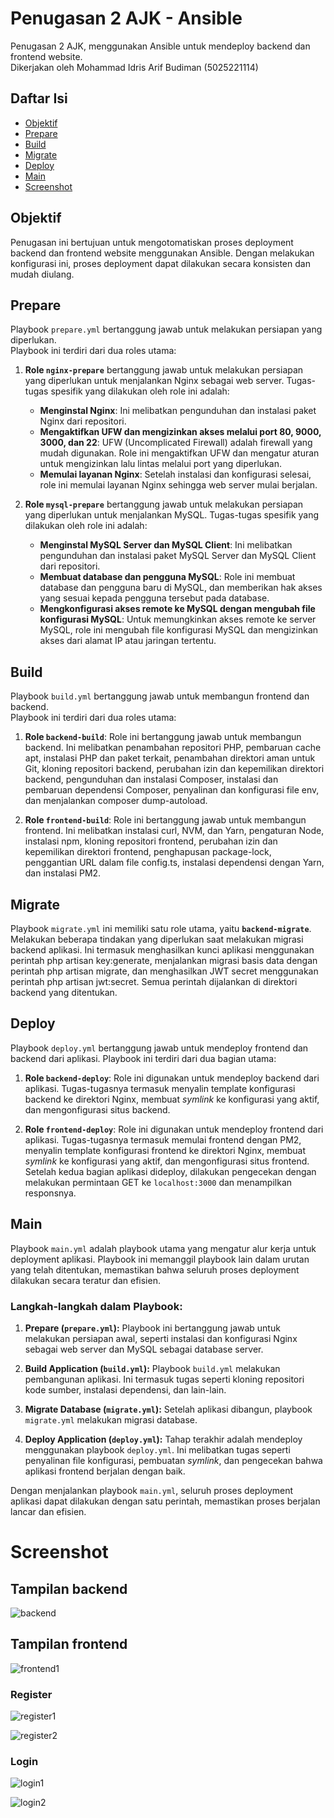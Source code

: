 # Penugasan 2 AJK - Ansible

Penugasan 2 AJK, menggunakan Ansible untuk mendeploy backend dan frontend website. <br>
Dikerjakan oleh Mohammad Idris Arif Budiman (5025221114)

## Daftar Isi

- [Objektif](#objektif)
- [Prepare](#prepare)
- [Build](#build)
- [Migrate](#migrate)
- [Deploy](#deploy)
- [Main](#main)
- [Screenshot](#screenshot)

## Objektif

Penugasan ini bertujuan untuk mengotomatiskan proses deployment backend dan frontend website menggunakan Ansible. Dengan melakukan konfigurasi ini, proses deployment dapat dilakukan secara konsisten dan mudah diulang.

## Prepare

Playbook `prepare.yml` bertanggung jawab untuk melakukan persiapan yang diperlukan.<br>
Playbook ini terdiri dari dua roles utama:

1. **Role `nginx-prepare`** bertanggung jawab untuk melakukan persiapan yang diperlukan untuk menjalankan Nginx sebagai web server. Tugas-tugas spesifik yang dilakukan oleh role ini adalah:

   - **Menginstal Nginx**: Ini melibatkan pengunduhan dan instalasi paket Nginx dari repositori.
   - **Mengaktifkan UFW dan mengizinkan akses melalui port 80, 9000, 3000, dan 22**: UFW (Uncomplicated Firewall) adalah firewall yang mudah digunakan. Role ini mengaktifkan UFW dan mengatur aturan untuk mengizinkan lalu lintas melalui port yang diperlukan.
   - **Memulai layanan Nginx**: Setelah instalasi dan konfigurasi selesai, role ini memulai layanan Nginx sehingga web server mulai berjalan.

2. **Role `mysql-prepare`** bertanggung jawab untuk melakukan persiapan yang diperlukan untuk menjalankan MySQL. Tugas-tugas spesifik yang dilakukan oleh role ini adalah:

   - **Menginstal MySQL Server dan MySQL Client**: Ini melibatkan pengunduhan dan instalasi paket MySQL Server dan MySQL Client dari repositori.
   - **Membuat database dan pengguna MySQL**: Role ini membuat database dan pengguna baru di MySQL, dan memberikan hak akses yang sesuai kepada pengguna tersebut pada database.
   - **Mengkonfigurasi akses remote ke MySQL dengan mengubah file konfigurasi MySQL**: Untuk memungkinkan akses remote ke server MySQL, role ini mengubah file konfigurasi MySQL dan mengizinkan akses dari alamat IP atau jaringan tertentu.

## Build

Playbook `build.yml` bertanggung jawab untuk membangun frontend dan backend. <br>
Playbook ini terdiri dari dua roles utama:

1. **Role `backend-build`**: Role ini bertanggung jawab untuk membangun backend. Ini melibatkan penambahan repositori PHP, pembaruan cache apt, instalasi PHP dan paket terkait, penambahan direktori aman untuk Git, kloning repositori backend, perubahan izin dan kepemilikan direktori backend, pengunduhan dan instalasi Composer, instalasi dan pembaruan dependensi Composer, penyalinan dan konfigurasi file env, dan menjalankan composer dump-autoload.

2. **Role `frontend-build`**: Role ini bertanggung jawab untuk membangun frontend. Ini melibatkan instalasi curl, NVM, dan Yarn, pengaturan Node, instalasi npm, kloning repositori frontend, perubahan izin dan kepemilikan direktori frontend, penghapusan package-lock, penggantian URL dalam file config.ts, instalasi dependensi dengan Yarn, dan instalasi PM2.

## Migrate

Playbook `migrate.yml` ini memiliki satu role utama, yaitu **`backend-migrate`**. Melakukan beberapa tindakan yang diperlukan saat melakukan migrasi backend aplikasi. Ini termasuk menghasilkan kunci aplikasi menggunakan perintah php artisan key:generate, menjalankan migrasi basis data dengan perintah php artisan migrate, dan menghasilkan JWT secret menggunakan perintah php artisan jwt:secret. Semua perintah dijalankan di direktori backend yang ditentukan.

## Deploy

Playbook `deploy.yml` bertanggung jawab untuk mendeploy frontend dan backend dari aplikasi. Playbook ini terdiri dari dua bagian utama:

1. **Role `backend-deploy`**: Role ini digunakan untuk mendeploy backend dari aplikasi. Tugas-tugasnya termasuk menyalin template konfigurasi backend ke direktori Nginx, membuat _symlink_ ke konfigurasi yang aktif, dan mengonfigurasi situs backend.

2. **Role `frontend-deploy`**: Role ini digunakan untuk mendeploy frontend dari aplikasi. Tugas-tugasnya termasuk memulai frontend dengan PM2, menyalin template konfigurasi frontend ke direktori Nginx, membuat _symlink_ ke konfigurasi yang aktif, dan mengonfigurasi situs frontend. Setelah kedua bagian aplikasi dideploy, dilakukan pengecekan dengan melakukan permintaan GET ke `localhost:3000` dan menampilkan responsnya.

## Main

Playbook `main.yml` adalah playbook utama yang mengatur alur kerja untuk deployment aplikasi. Playbook ini memanggil playbook lain dalam urutan yang telah ditentukan, memastikan bahwa seluruh proses deployment dilakukan secara teratur dan efisien.

### Langkah-langkah dalam Playbook:

1. **Prepare (`prepare.yml`):** Playbook ini bertanggung jawab untuk melakukan persiapan awal, seperti instalasi dan konfigurasi Nginx sebagai web server dan MySQL sebagai database server.

2. **Build Application (`build.yml`):** Playbook `build.yml` melakukan pembangunan aplikasi. Ini termasuk tugas seperti kloning repositori kode sumber, instalasi dependensi, dan lain-lain.

3. **Migrate Database (`migrate.yml`):** Setelah aplikasi dibangun, playbook `migrate.yml` melakukan migrasi database.

4. **Deploy Application (`deploy.yml`):** Tahap terakhir adalah mendeploy menggunakan playbook `deploy.yml`. Ini melibatkan tugas seperti penyalinan file konfigurasi, pembuatan _symlink_, dan pengecekan bahwa aplikasi frontend berjalan dengan baik.

Dengan menjalankan playbook `main.yml`, seluruh proses deployment aplikasi dapat dilakukan dengan satu perintah, memastikan proses berjalan lancar dan efisien.

# Screenshot

## Tampilan backend

![backend](https://private-user-images.githubusercontent.com/115335252/326147321-126f8d4b-e60e-4ca2-9fc8-b9f26aebc03e.png?jwt=eyJhbGciOiJIUzI1NiIsInR5cCI6IkpXVCJ9.eyJpc3MiOiJnaXRodWIuY29tIiwiYXVkIjoicmF3LmdpdGh1YnVzZXJjb250ZW50LmNvbSIsImtleSI6ImtleTUiLCJleHAiOjE3MTQxODQ2MzUsIm5iZiI6MTcxNDE4NDMzNSwicGF0aCI6Ii8xMTUzMzUyNTIvMzI2MTQ3MzIxLTEyNmY4ZDRiLWU2MGUtNGNhMi05ZmM4LWI5ZjI2YWViYzAzZS5wbmc_WC1BbXotQWxnb3JpdGhtPUFXUzQtSE1BQy1TSEEyNTYmWC1BbXotQ3JlZGVudGlhbD1BS0lBVkNPRFlMU0E1M1BRSzRaQSUyRjIwMjQwNDI3JTJGdXMtZWFzdC0xJTJGczMlMkZhd3M0X3JlcXVlc3QmWC1BbXotRGF0ZT0yMDI0MDQyN1QwMjE4NTVaJlgtQW16LUV4cGlyZXM9MzAwJlgtQW16LVNpZ25hdHVyZT01YWQwODkyNWU3MTQ1YTcyYWUxZTU5NTAwNDVmZGE5NTE3MWNhYjdjNjNlMzY1YWQ3MDM3Y2Y5MzQzODVjZTg5JlgtQW16LVNpZ25lZEhlYWRlcnM9aG9zdCZhY3Rvcl9pZD0wJmtleV9pZD0wJnJlcG9faWQ9MCJ9.kk1CZz_YP8lJkiUdeVV-mx7310PBpAx4Paq-w0N41Kk)

## Tampilan frontend

![frontend1](https://private-user-images.githubusercontent.com/115335252/326147328-1c2a661d-b41a-48e9-980d-59f7e7a762ea.png?jwt=eyJhbGciOiJIUzI1NiIsInR5cCI6IkpXVCJ9.eyJpc3MiOiJnaXRodWIuY29tIiwiYXVkIjoicmF3LmdpdGh1YnVzZXJjb250ZW50LmNvbSIsImtleSI6ImtleTUiLCJleHAiOjE3MTQxODQ2MzUsIm5iZiI6MTcxNDE4NDMzNSwicGF0aCI6Ii8xMTUzMzUyNTIvMzI2MTQ3MzI4LTFjMmE2NjFkLWI0MWEtNDhlOS05ODBkLTU5ZjdlN2E3NjJlYS5wbmc_WC1BbXotQWxnb3JpdGhtPUFXUzQtSE1BQy1TSEEyNTYmWC1BbXotQ3JlZGVudGlhbD1BS0lBVkNPRFlMU0E1M1BRSzRaQSUyRjIwMjQwNDI3JTJGdXMtZWFzdC0xJTJGczMlMkZhd3M0X3JlcXVlc3QmWC1BbXotRGF0ZT0yMDI0MDQyN1QwMjE4NTVaJlgtQW16LUV4cGlyZXM9MzAwJlgtQW16LVNpZ25hdHVyZT05NWIyMjcwNzU2N2NmOTczMTUzYzk3ZWQ5NjQ0NGI3YjU2MGY0OWFiMzQ0YzAxMTFkYmM5MWFmMTVjNThhMzJhJlgtQW16LVNpZ25lZEhlYWRlcnM9aG9zdCZhY3Rvcl9pZD0wJmtleV9pZD0wJnJlcG9faWQ9MCJ9.9B1a5L0KWXeYHHG38o5uWzszmBx7a6JUN15ILGrvGII)

### Register

![register1](https://private-user-images.githubusercontent.com/115335252/326147315-7b347999-038b-4449-acd6-639dd04ca1e3.png?jwt=eyJhbGciOiJIUzI1NiIsInR5cCI6IkpXVCJ9.eyJpc3MiOiJnaXRodWIuY29tIiwiYXVkIjoicmF3LmdpdGh1YnVzZXJjb250ZW50LmNvbSIsImtleSI6ImtleTUiLCJleHAiOjE3MTQxODUwMTMsIm5iZiI6MTcxNDE4NDcxMywicGF0aCI6Ii8xMTUzMzUyNTIvMzI2MTQ3MzE1LTdiMzQ3OTk5LTAzOGItNDQ0OS1hY2Q2LTYzOWRkMDRjYTFlMy5wbmc_WC1BbXotQWxnb3JpdGhtPUFXUzQtSE1BQy1TSEEyNTYmWC1BbXotQ3JlZGVudGlhbD1BS0lBVkNPRFlMU0E1M1BRSzRaQSUyRjIwMjQwNDI3JTJGdXMtZWFzdC0xJTJGczMlMkZhd3M0X3JlcXVlc3QmWC1BbXotRGF0ZT0yMDI0MDQyN1QwMjI1MTNaJlgtQW16LUV4cGlyZXM9MzAwJlgtQW16LVNpZ25hdHVyZT0zZTVjOTM3YmZhNzhjMmY1MDNlMjYxZWFmYjE4ZTE4MmQ0N2Q0MGY0MTYyNjUwMGQ0NTkyYzBjMmQ2ZjE3YjMzJlgtQW16LVNpZ25lZEhlYWRlcnM9aG9zdCZhY3Rvcl9pZD0wJmtleV9pZD0wJnJlcG9faWQ9MCJ9.plKTqB_PR_5MP9yNCiFasUxE-YGkK5A2nwjdpAONND4)

![register2](https://private-user-images.githubusercontent.com/115335252/326147312-7e03d930-8b4f-4ffb-9aee-ec6ef93b4abd.png?jwt=eyJhbGciOiJIUzI1NiIsInR5cCI6IkpXVCJ9.eyJpc3MiOiJnaXRodWIuY29tIiwiYXVkIjoicmF3LmdpdGh1YnVzZXJjb250ZW50LmNvbSIsImtleSI6ImtleTUiLCJleHAiOjE3MTQxODUwMTMsIm5iZiI6MTcxNDE4NDcxMywicGF0aCI6Ii8xMTUzMzUyNTIvMzI2MTQ3MzEyLTdlMDNkOTMwLThiNGYtNGZmYi05YWVlLWVjNmVmOTNiNGFiZC5wbmc_WC1BbXotQWxnb3JpdGhtPUFXUzQtSE1BQy1TSEEyNTYmWC1BbXotQ3JlZGVudGlhbD1BS0lBVkNPRFlMU0E1M1BRSzRaQSUyRjIwMjQwNDI3JTJGdXMtZWFzdC0xJTJGczMlMkZhd3M0X3JlcXVlc3QmWC1BbXotRGF0ZT0yMDI0MDQyN1QwMjI1MTNaJlgtQW16LUV4cGlyZXM9MzAwJlgtQW16LVNpZ25hdHVyZT1hOTE4YmJjMWVkOGI3NWU2MGIyYzg1MThiNTNmNjAzYjA3ODNmMTQ3ZGNjZjVlYTQ1Mjc5Y2NhZjI5ZWNiY2YyJlgtQW16LVNpZ25lZEhlYWRlcnM9aG9zdCZhY3Rvcl9pZD0wJmtleV9pZD0wJnJlcG9faWQ9MCJ9.DTLAPl6-vfqPfIoDPsoTWapMAko_fRPWxs5zSpWiIMM)

### Login

![login1](https://private-user-images.githubusercontent.com/115335252/326147325-445db69d-bf26-4011-ba30-dfc0a47c5c63.png?jwt=eyJhbGciOiJIUzI1NiIsInR5cCI6IkpXVCJ9.eyJpc3MiOiJnaXRodWIuY29tIiwiYXVkIjoicmF3LmdpdGh1YnVzZXJjb250ZW50LmNvbSIsImtleSI6ImtleTUiLCJleHAiOjE3MTQxODUwMTMsIm5iZiI6MTcxNDE4NDcxMywicGF0aCI6Ii8xMTUzMzUyNTIvMzI2MTQ3MzI1LTQ0NWRiNjlkLWJmMjYtNDAxMS1iYTMwLWRmYzBhNDdjNWM2My5wbmc_WC1BbXotQWxnb3JpdGhtPUFXUzQtSE1BQy1TSEEyNTYmWC1BbXotQ3JlZGVudGlhbD1BS0lBVkNPRFlMU0E1M1BRSzRaQSUyRjIwMjQwNDI3JTJGdXMtZWFzdC0xJTJGczMlMkZhd3M0X3JlcXVlc3QmWC1BbXotRGF0ZT0yMDI0MDQyN1QwMjI1MTNaJlgtQW16LUV4cGlyZXM9MzAwJlgtQW16LVNpZ25hdHVyZT1jMzQxOWQyMDMzYzdmNmQxMGM1ZmM4Mjc3MTRjZmYxMTYyYmY4ZmJjZjU4MTNmOGM1OGI2MDE4Y2I3MGE4YTMyJlgtQW16LVNpZ25lZEhlYWRlcnM9aG9zdCZhY3Rvcl9pZD0wJmtleV9pZD0wJnJlcG9faWQ9MCJ9.2ml71DGAomNLF21ShnbEI584PrFyyChCSgB3Ue3cJQY)

![login2](https://private-user-images.githubusercontent.com/115335252/326147323-3d7bd90b-b931-4db2-8054-1d88f403f3cb.png?jwt=eyJhbGciOiJIUzI1NiIsInR5cCI6IkpXVCJ9.eyJpc3MiOiJnaXRodWIuY29tIiwiYXVkIjoicmF3LmdpdGh1YnVzZXJjb250ZW50LmNvbSIsImtleSI6ImtleTUiLCJleHAiOjE3MTQxODUwMTMsIm5iZiI6MTcxNDE4NDcxMywicGF0aCI6Ii8xMTUzMzUyNTIvMzI2MTQ3MzIzLTNkN2JkOTBiLWI5MzEtNGRiMi04MDU0LTFkODhmNDAzZjNjYi5wbmc_WC1BbXotQWxnb3JpdGhtPUFXUzQtSE1BQy1TSEEyNTYmWC1BbXotQ3JlZGVudGlhbD1BS0lBVkNPRFlMU0E1M1BRSzRaQSUyRjIwMjQwNDI3JTJGdXMtZWFzdC0xJTJGczMlMkZhd3M0X3JlcXVlc3QmWC1BbXotRGF0ZT0yMDI0MDQyN1QwMjI1MTNaJlgtQW16LUV4cGlyZXM9MzAwJlgtQW16LVNpZ25hdHVyZT02NTQzZGZhMTY5ODE5ZDAyOWNiZjA0N2U0MTFkYjRjNzg1ZjFiYjMzYjRhYTc1ZWRiZDVmZjM5YmQ4YTE0M2Q1JlgtQW16LVNpZ25lZEhlYWRlcnM9aG9zdCZhY3Rvcl9pZD0wJmtleV9pZD0wJnJlcG9faWQ9MCJ9.u-b4AzcsEuUIp_cgjxbml3K9x8GmpFabWqZtPNlMzoY)
